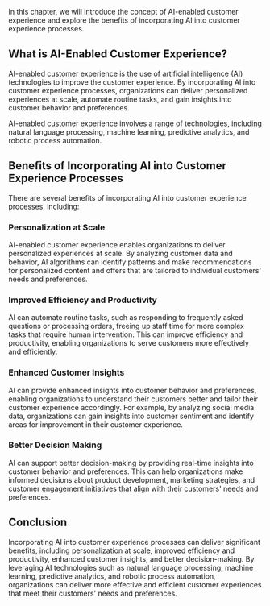 
In this chapter, we will introduce the concept of AI-enabled customer experience and explore the benefits of incorporating AI into customer experience processes.

What is AI-Enabled Customer Experience?
---------------------------------------

AI-enabled customer experience is the use of artificial intelligence (AI) technologies to improve the customer experience. By incorporating AI into customer experience processes, organizations can deliver personalized experiences at scale, automate routine tasks, and gain insights into customer behavior and preferences.

AI-enabled customer experience involves a range of technologies, including natural language processing, machine learning, predictive analytics, and robotic process automation.

Benefits of Incorporating AI into Customer Experience Processes
---------------------------------------------------------------

There are several benefits of incorporating AI into customer experience processes, including:

### Personalization at Scale

AI-enabled customer experience enables organizations to deliver personalized experiences at scale. By analyzing customer data and behavior, AI algorithms can identify patterns and make recommendations for personalized content and offers that are tailored to individual customers' needs and preferences.

### Improved Efficiency and Productivity

AI can automate routine tasks, such as responding to frequently asked questions or processing orders, freeing up staff time for more complex tasks that require human intervention. This can improve efficiency and productivity, enabling organizations to serve customers more effectively and efficiently.

### Enhanced Customer Insights

AI can provide enhanced insights into customer behavior and preferences, enabling organizations to understand their customers better and tailor their customer experience accordingly. For example, by analyzing social media data, organizations can gain insights into customer sentiment and identify areas for improvement in their customer experience.

### Better Decision Making

AI can support better decision-making by providing real-time insights into customer behavior and preferences. This can help organizations make informed decisions about product development, marketing strategies, and customer engagement initiatives that align with their customers' needs and preferences.

Conclusion
----------

Incorporating AI into customer experience processes can deliver significant benefits, including personalization at scale, improved efficiency and productivity, enhanced customer insights, and better decision-making. By leveraging AI technologies such as natural language processing, machine learning, predictive analytics, and robotic process automation, organizations can deliver more effective and efficient customer experiences that meet their customers' needs and preferences.


